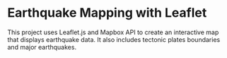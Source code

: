 # Earthquake Mapping with Leaflet

This project uses Leaflet.js and Mapbox API to create an interactive map that displays earthquake data. It also includes tectonic plates boundaries and major earthquakes.

## 
